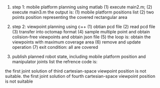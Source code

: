 1. step 1: 
mobile platform planning using matlab 
(1) execute main2.m; 
(2) execute main3.m 
the output is: 
(1) mobile platform positions list
(2) two points position representing the covered rectangular area


2. step 2: viewpoint planning using c++
(1) obtian pcd file 
(2) read pcd file
(3) transfer into octomap format
(4) sample multiple point and obtain colision-free viewpoints and obtain json file 
(5) the loop is: obtain the viewpoints with maximum coverage area
(6) remove and update operation
(7) exit condition: all are covered


3. publish planned robot state, including mobile platform position and manipulator joints list
the refrence code is: 

the first joint solution of third cartesian-space viewpoint position is not suitable.
the first joint solution of fourth cartesian-space viewpoint position is not suitable 














